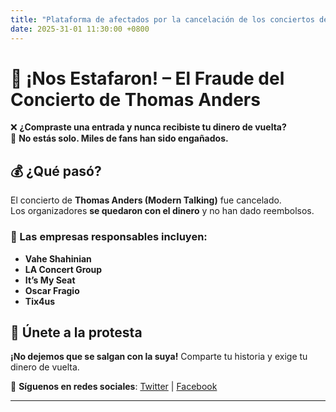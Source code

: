 ```yaml
---
title: "Plataforma de afectados por la cancelación de los conciertos de Thomas Anders en España 2023"
date: 2025-31-01 11:30:00 +0800
---
```


# 🎤 ¡Nos Estafaron! – El Fraude del Concierto de Thomas Anders  

❌ **¿Compraste una entrada y nunca recibiste tu dinero de vuelta?**  
🚨 **No estás solo. Miles de fans han sido engañados.**  

## 💰 ¿Qué pasó?  
El concierto de **Thomas Anders (Modern Talking)** fue cancelado.  
Los organizadores **se quedaron con el dinero** y no han dado reembolsos.  

### 🔴 Las empresas responsables incluyen:  
- **Vahe Shahinian**  
- **LA Concert Group**  
- **It’s My Seat**  
- **Oscar Fragio**  
- **Tix4us**  

## 📢 Únete a la protesta  
**¡No dejemos que se salgan con la suya!** Comparte tu historia y exige tu dinero de vuelta.  

📲 **Síguenos en redes sociales**: [Twitter](#) | [Facebook](#)  

---
